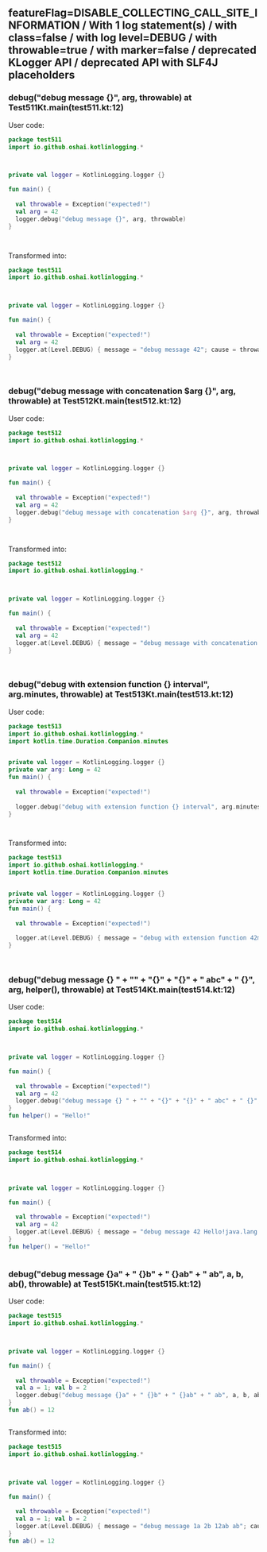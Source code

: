 ## featureFlag=DISABLE_COLLECTING_CALL_SITE_INFORMATION / With 1 log statement(s) / with class=false / with log level=DEBUG / with throwable=true / with marker=false / deprecated KLogger API / deprecated API with SLF4J placeholders



###  debug("debug message {}", arg, throwable) at Test511Kt.main(test511.kt:12)

User code:
```kotlin
package test511
import io.github.oshai.kotlinlogging.*



private val logger = KotlinLogging.logger {}

fun main() {
  
  val throwable = Exception("expected!")
  val arg = 42
  logger.debug("debug message {}", arg, throwable)
}




```
  
Transformed into:
```kotlin
package test511
import io.github.oshai.kotlinlogging.*



private val logger = KotlinLogging.logger {}

fun main() {
  
  val throwable = Exception("expected!")
  val arg = 42
  logger.at(Level.DEBUG) { message = "debug message 42"; cause = throwable; internalCompilerData = KLoggingEventBuilder.InternalCompilerData(messageTemplate = ""debug message {}"")
}




```

###  debug("debug message with concatenation $arg {}", arg, throwable) at Test512Kt.main(test512.kt:12)

User code:
```kotlin
package test512
import io.github.oshai.kotlinlogging.*



private val logger = KotlinLogging.logger {}

fun main() {
  
  val throwable = Exception("expected!")
  val arg = 42
  logger.debug("debug message with concatenation $arg {}", arg, throwable)
}




```
  
Transformed into:
```kotlin
package test512
import io.github.oshai.kotlinlogging.*



private val logger = KotlinLogging.logger {}

fun main() {
  
  val throwable = Exception("expected!")
  val arg = 42
  logger.at(Level.DEBUG) { message = "debug message with concatenation 42 42"; cause = throwable; internalCompilerData = KLoggingEventBuilder.InternalCompilerData(messageTemplate = ""debug message with concatenation $arg {}"")
}




```

###  debug("debug with extension function {} interval", arg.minutes, throwable) at Test513Kt.main(test513.kt:12)

User code:
```kotlin
package test513
import io.github.oshai.kotlinlogging.*
import kotlin.time.Duration.Companion.minutes


private val logger = KotlinLogging.logger {}
private var arg: Long = 42
fun main() {
  
  val throwable = Exception("expected!")
  
  logger.debug("debug with extension function {} interval", arg.minutes, throwable)
}




```
  
Transformed into:
```kotlin
package test513
import io.github.oshai.kotlinlogging.*
import kotlin.time.Duration.Companion.minutes


private val logger = KotlinLogging.logger {}
private var arg: Long = 42
fun main() {
  
  val throwable = Exception("expected!")
  
  logger.at(Level.DEBUG) { message = "debug with extension function 42m interval"; cause = throwable; internalCompilerData = KLoggingEventBuilder.InternalCompilerData(messageTemplate = ""debug with extension function {} interval"")
}




```

###  debug("debug message {} " + "" + "{}" + "{}" + " abc" + " {}", arg, helper(), throwable) at Test514Kt.main(test514.kt:12)

User code:
```kotlin
package test514
import io.github.oshai.kotlinlogging.*



private val logger = KotlinLogging.logger {}

fun main() {
  
  val throwable = Exception("expected!")
  val arg = 42
  logger.debug("debug message {} " + "" + "{}" + "{}" + " abc" + " {}", arg, helper(), throwable)
}
fun helper() = "Hello!"



```
  
Transformed into:
```kotlin
package test514
import io.github.oshai.kotlinlogging.*



private val logger = KotlinLogging.logger {}

fun main() {
  
  val throwable = Exception("expected!")
  val arg = 42
  logger.at(Level.DEBUG) { message = "debug message 42 Hello!java.lang.Exception: expected! abc {}"; internalCompilerData = KLoggingEventBuilder.InternalCompilerData(messageTemplate = ""debug message {} " + "" + "{}" + "{}" + " abc" + " {}"")
}
fun helper() = "Hello!"



```

###  debug("debug message {}a" + " {}b" + " {}ab" + " ab", a, b, ab(), throwable) at Test515Kt.main(test515.kt:12)

User code:
```kotlin
package test515
import io.github.oshai.kotlinlogging.*



private val logger = KotlinLogging.logger {}

fun main() {
  
  val throwable = Exception("expected!")
  val a = 1; val b = 2
  logger.debug("debug message {}a" + " {}b" + " {}ab" + " ab", a, b, ab(), throwable)
}
fun ab() = 12



```
  
Transformed into:
```kotlin
package test515
import io.github.oshai.kotlinlogging.*



private val logger = KotlinLogging.logger {}

fun main() {
  
  val throwable = Exception("expected!")
  val a = 1; val b = 2
  logger.at(Level.DEBUG) { message = "debug message 1a 2b 12ab ab"; cause = throwable; internalCompilerData = KLoggingEventBuilder.InternalCompilerData(messageTemplate = ""debug message {}a" + " {}b" + " {}ab" + " ab"")
}
fun ab() = 12



```
